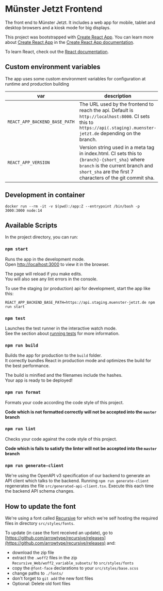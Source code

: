 # Münster Jetzt Frontend

The front end to Münster Jetzt. It includes a web app for mobile, tablet and desktop browsers and a kiosk mode for big displays.

This project was bootstrapped with [Create React App](https://github.com/facebook/create-react-app).
You can learn more about [Create React App](https://github.com/facebook/create-react-app) in the [Create React App documentation](https://facebook.github.io/create-react-app/docs/getting-started).

To learn React, check out the [React documentation](https://reactjs.org/).

## Custom environment variables

The app uses some custom environment variables for configuration at runtime and production building

| var | description |
| --- | --- |
| `REACT_APP_BACKEND_BASE_PATH` | The URL used by the frontend to reach the api. Default is `http://localhost:8000`. CI sets this to `https://api(.staging).muenster-jetzt.de` depending on the branch. |
| `REACT_APP_VERSION` | Version string used in a meta tag in index.html. CI sets this to `{branch}-{short_sha}` where `branch` is the current branch and `short_sha` are the first 7 characters of the git commit sha. |

## Development in container

```
docker run --rm -it -v $(pwd):/app:Z --entrypoint /bin/bash -p 3000:3000 node:14
```

## Available Scripts

In the project directory, you can run:

### `npm start`

Runs the app in the development mode.<br />
Open [http://localhost:3000](http://localhost:3000) to view it in the browser.

The page will reload if you make edits.<br />
You will also see any lint errors in the console.

To use the staging (or production) api for development, start the app like this:

```
REACT_APP_BACKEND_BASE_PATH=https://api.staging.muenster-jetzt.de npm run start
```

### `npm test`

Launches the test runner in the interactive watch mode.<br />
See the section about [running tests](https://facebook.github.io/create-react-app/docs/running-tests) for more information.

### `npm run build`

Builds the app for production to the `build` folder.<br />
It correctly bundles React in production mode and optimizes the build for the best performance.

The build is minified and the filenames include the hashes.<br />
Your app is ready to be deployed!

### `npm run format`

Formats your code according the code style of this project.

**Code which is not formatted correctly will not be accepted into the `master` branch**

### `npm run lint`

Checks your code against the code style of this project.

**Code which is fails to satisfy the linter will not be accepted into the `master` branch**

### `npm run generate-client`

We're using the OpenAPI v3 specification of our backend to generate an API client which talks to the backend.
Running `npm run generate-client` regenerates the file `src/generated-api-client.tsx`.
Execute this each time the backend API schema changes.

## How to update the font

We're using a font called [Recursive](https://www.recursive.design/) for which we're self hosting the required files in directory `src/styles/fonts`.

To update (in case the font received an update), go to [https://github.com/arrowtype/recursive/releases](https://github.com/arrowtype/recursive/releases) and:

- download the zip file
- extract the `.woff2` files in the zip `Recursive_Web/woff2_variable_subsets/` to `src/styles/fonts`
- copy the `@font-face` declarations to your `src/styles/base.scss`
- change paths to `./fonts/`
- don't forget to `git add` the new font files
- Optional: Delete old font files
